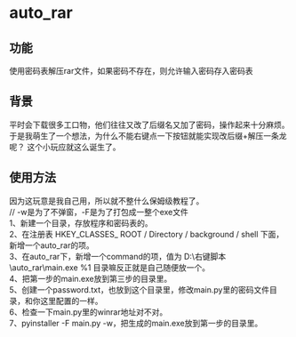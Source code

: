 # auto_rar
## 功能
使用密码表解压rar文件，如果密码不存在，则允许输入密码存入密码表

## 背景
平时会下载很多工口物，他们往往又改了后缀名又加了密码，操作起来十分麻烦。<br>
于是我萌生了一个想法，为什么不能右键点一下按钮就能实现改后缀+解压一条龙呢？
这个小玩应就这么诞生了。

## 使用方法
因为这玩意是我自己用，所以就不整什么保姆级教程了。<br>
// -w是为了不弹窗，-F是为了打包成一整个exe文件<br>
1、新建一个目录，存放程序和密码表的。<br>
2、在注册表 HKEY_CLASSES_ ROOT / Directory / background / shell 下面，新增一个auto_rar的项。<br>
3、在auto_rar下，新增一个command的项，值为 D:\右键脚本\auto_rar\main.exe %1 目录嘛反正就是自己随便放一个。<br>
4、把第一步的main.exe放到第三步的目录里。<br>
5、创建一个password.txt，也放到这个目录里，修改main.py里的密码文件目录，和你这里配置的一样。<br>
6、检查一下main.py里的winrar地址对不对。<br>
7、pyinstaller -F main.py -w，把生成的main.exe放到第一步的目录里。


